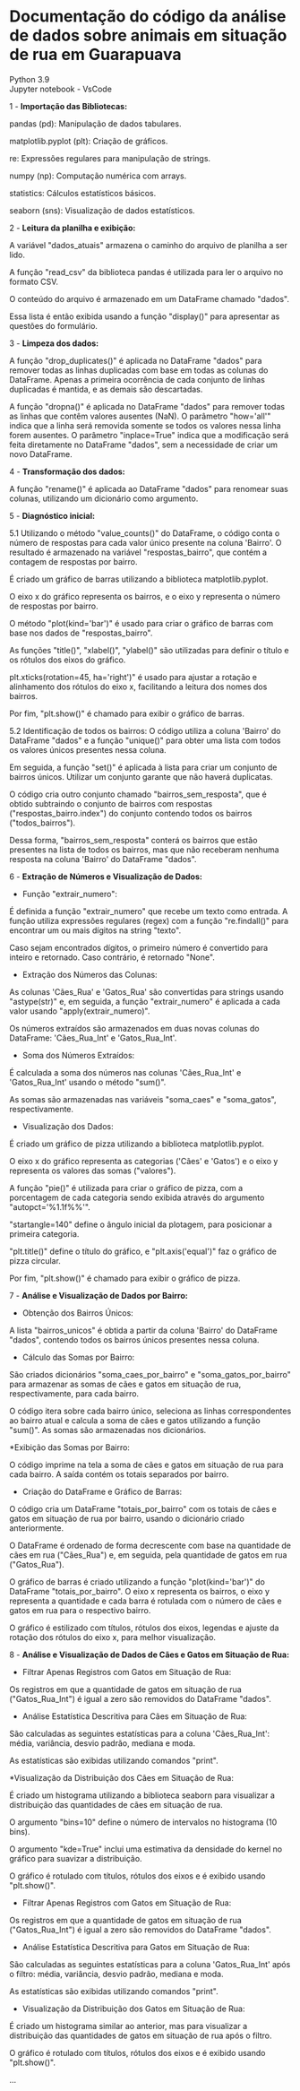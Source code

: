 # Documentação do código da análise de dados sobre animais em situação de rua em Guarapuava


Python 3.9 </br>
Jupyter notebook - VsCode



1 - **Importação das Bibliotecas:**

pandas (pd): Manipulação de dados tabulares.

matplotlib.pyplot (plt): Criação de gráficos.

re: Expressões regulares para manipulação de strings.

numpy (np): Computação numérica com arrays.

statistics: Cálculos estatísticos básicos.

seaborn (sns): Visualização de dados estatísticos.


2 - **Leitura da planilha e exibição:**

A variável "dados_atuais" armazena o caminho do arquivo de planilha a ser lido.

A função "read_csv" da biblioteca pandas é utilizada para ler o arquivo no formato CSV.

O conteúdo do arquivo é armazenado em um DataFrame chamado "dados".

Essa lista é então exibida usando a função "display()" para apresentar as questões do formulário.



3 - **Limpeza dos dados:**

 A função "drop_duplicates()" é aplicada no DataFrame "dados" para remover todas as linhas duplicadas com base em todas as colunas do DataFrame. Apenas a primeira ocorrência de cada conjunto de linhas duplicadas é mantida, e as demais são descartadas.

 A função "dropna()" é aplicada no DataFrame "dados" para remover todas as linhas que contêm valores ausentes (NaN). O parâmetro "how='all'" indica que a linha será removida somente se todos os valores nessa linha forem ausentes. O parâmetro "inplace=True" indica que a modificação será feita diretamente no DataFrame "dados", sem a necessidade de criar um novo DataFrame.



 4 - **Transformação dos dados:**

 A função "rename()" é aplicada ao DataFrame "dados" para renomear suas colunas, utilizando um dicionário como argumento.



 5 - **Diagnóstico inicial:**

5.1 Utilizando o método "value_counts()" do DataFrame, o código conta o número de respostas para cada valor único presente na coluna 'Bairro'. O resultado é armazenado na variável "respostas_bairro", que contém a contagem de respostas por bairro.

É criado um gráfico de barras utilizando a biblioteca matplotlib.pyplot.

O eixo x do gráfico representa os bairros, e o eixo y representa o número de respostas por bairro.

O método "plot(kind='bar')" é usado para criar o gráfico de barras com base nos dados de "respostas_bairro".

As funções "title()", "xlabel()", "ylabel()" são utilizadas para definir o título e os rótulos dos eixos do gráfico.

plt.xticks(rotation=45, ha='right')" é usado para ajustar a rotação e alinhamento dos rótulos do eixo x, facilitando a leitura dos nomes dos bairros.

Por fim, "plt.show()" é chamado para exibir o gráfico de barras.


5.2 Identificação de todos os bairros: O código utiliza a coluna 'Bairro' do DataFrame "dados" e a função "unique()" para obter uma lista com todos os valores únicos presentes nessa coluna.

Em seguida, a função "set()" é aplicada à lista para criar um conjunto de bairros únicos. Utilizar um conjunto garante que não haverá duplicatas.

O código cria outro conjunto chamado "bairros_sem_resposta", que é obtido subtraindo o conjunto de bairros com respostas ("respostas_bairro.index") do conjunto contendo todos os bairros ("todos_bairros").

Dessa forma, "bairros_sem_resposta" conterá os bairros que estão presentes na lista de todos os bairros, mas que não receberam nenhuma resposta na coluna 'Bairro' do DataFrame "dados".



6 -  **Extração de Números e Visualização de Dados:**

* Função "extrair_numero":

É definida a função "extrair_numero" que recebe um texto como entrada.
A função utiliza expressões regulares (regex) com a função "re.findall()" para encontrar um ou mais dígitos na string "texto".

Caso sejam encontrados dígitos, o primeiro número é convertido para inteiro e retornado. Caso contrário, é retornado "None".

* Extração dos Números das Colunas:

As colunas 'Cães_Rua' e 'Gatos_Rua' são convertidas para strings usando "astype(str)" e, em seguida, a função "extrair_numero" é aplicada a cada valor usando "apply(extrair_numero)".

Os números extraídos são armazenados em duas novas colunas do DataFrame: 'Cães_Rua_Int' e 'Gatos_Rua_Int'.

* Soma dos Números Extraídos:

É calculada a soma dos números nas colunas 'Cães_Rua_Int' e 'Gatos_Rua_Int' usando o método "sum()".

As somas são armazenadas nas variáveis "soma_caes" e "soma_gatos", respectivamente.

* Visualização dos Dados:

É criado um gráfico de pizza utilizando a biblioteca matplotlib.pyplot.

O eixo x do gráfico representa as categorias ('Cães' e 'Gatos') e o eixo y representa os valores das somas ("valores").

A função "pie()" é utilizada para criar o gráfico de pizza, com a porcentagem de cada categoria sendo exibida através do argumento "autopct='%1.1f%%'".

"startangle=140" define o ângulo inicial da plotagem, para posicionar a primeira categoria.

"plt.title()" define o título do gráfico, e "plt.axis('equal')" faz o gráfico de pizza circular.

Por fim, "plt.show()" é chamado para exibir o gráfico de pizza.



7 - **Análise e Visualização de Dados por Bairro:**

* Obtenção dos Bairros Únicos:

A lista "bairros_unicos" é obtida a partir da coluna 'Bairro' do DataFrame "dados", contendo todos os bairros únicos presentes nessa coluna.

* Cálculo das Somas por Bairro:

São criados dicionários "soma_caes_por_bairro" e "soma_gatos_por_bairro" para armazenar as somas de cães e gatos em situação de rua, respectivamente, para cada bairro.

O código itera sobre cada bairro único, seleciona as linhas correspondentes ao bairro atual e calcula a soma de cães e gatos utilizando a função "sum()". As somas são armazenadas nos dicionários.

*Exibição das Somas por Bairro:

O código imprime na tela a soma de cães e gatos em situação de rua para cada bairro. A saída contém os totais separados por bairro.

* Criação do DataFrame e Gráfico de Barras:

O código cria um DataFrame "totais_por_bairro" com os totais de cães e gatos em situação de rua por bairro, usando o dicionário criado anteriormente.

O DataFrame é ordenado de forma decrescente com base na quantidade de cães em rua ("Cães_Rua") e, em seguida, pela quantidade de gatos em rua ("Gatos_Rua").

O gráfico de barras é criado utilizando a função "plot(kind='bar')" do DataFrame "totais_por_bairro". O eixo x representa os bairros, o eixo y representa a quantidade e cada barra é rotulada com o número de cães e gatos em rua para o respectivo bairro.

O gráfico é estilizado com títulos, rótulos dos eixos, legendas e ajuste da rotação dos rótulos do eixo x, para melhor visualização.



8 - **Análise e Visualização de Dados de Cães e Gatos em Situação de Rua:**



* Filtrar Apenas Registros com Gatos em Situação de Rua:

Os registros em que a quantidade de gatos em situação de rua ("Gatos_Rua_Int") é igual a zero são removidos do DataFrame "dados".



* Análise Estatística Descritiva para Cães em Situação de Rua:

São calculadas as seguintes estatísticas para a coluna 'Cães_Rua_Int': média, variância, desvio padrão, mediana e moda.

As estatísticas são exibidas utilizando comandos "print".



*Visualização da Distribuição dos Cães em Situação de Rua:

É criado um histograma utilizando a biblioteca seaborn para visualizar a distribuição das quantidades de cães em situação de rua.

O argumento "bins=10" define o número de intervalos no histograma (10 bins).

O argumento "kde=True" inclui uma estimativa da densidade do kernel no gráfico para suavizar a distribuição.

O gráfico é rotulado com títulos, rótulos dos eixos e é exibido usando "plt.show()".



* Filtrar Apenas Registros com Gatos em Situação de Rua:

Os registros em que a quantidade de gatos em situação de rua ("Gatos_Rua_Int") é igual a zero são removidos do DataFrame "dados".


* Análise Estatística Descritiva para Gatos em Situação de Rua:

São calculadas as seguintes estatísticas para a coluna 'Gatos_Rua_Int' após o filtro: média, variância, desvio padrão, mediana e moda.

As estatísticas são exibidas utilizando comandos "print".


* Visualização da Distribuição dos Gatos em Situação de Rua:

É criado um histograma similar ao anterior, mas para visualizar a distribuição das quantidades de gatos em situação de rua após o filtro.

O gráfico é rotulado com títulos, rótulos dos eixos e é exibido usando "plt.show()".



...